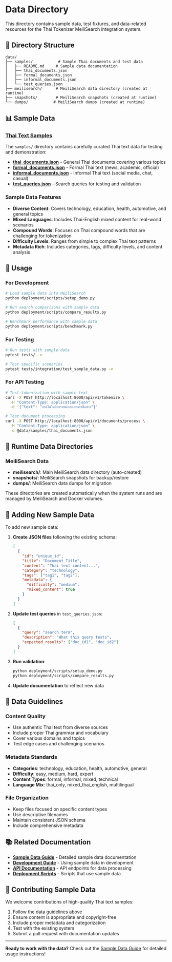 # Data Directory

This directory contains sample data, test fixtures, and data-related resources for the Thai Tokenizer MeiliSearch integration system.

## 📁 Directory Structure

```
data/
├── samples/           # Sample Thai documents and test data
│   ├── README.md     # Sample data documentation
│   ├── thai_documents.json
│   ├── formal_documents.json
│   ├── informal_documents.json
│   └── test_queries.json
├── meilisearch/      # MeiliSearch data directory (created at runtime)
├── snapshots/        # MeiliSearch snapshots (created at runtime)
└── dumps/           # MeiliSearch dumps (created at runtime)
```

## 📊 Sample Data

### [Thai Text Samples](samples/)
The `samples/` directory contains carefully curated Thai text data for testing and demonstration:

- **[thai_documents.json](samples/thai_documents.json)** - General Thai documents covering various topics
- **[formal_documents.json](samples/formal_documents.json)** - Formal Thai text (news, academic, official)
- **[informal_documents.json](samples/informal_documents.json)** - Informal Thai text (social media, chat, casual)
- **[test_queries.json](samples/test_queries.json)** - Search queries for testing and validation

### Sample Data Features
- **Diverse Content**: Covers technology, education, health, automotive, and general topics
- **Mixed Languages**: Includes Thai-English mixed content for real-world scenarios
- **Compound Words**: Focuses on Thai compound words that are challenging for tokenization
- **Difficulty Levels**: Ranges from simple to complex Thai text patterns
- **Metadata Rich**: Includes categories, tags, difficulty levels, and content analysis

## 🚀 Usage

### For Development
```bash
# Load sample data into MeiliSearch
python deployment/scripts/setup_demo.py

# Run search comparisons with sample data
python deployment/scripts/compare_results.py

# Benchmark performance with sample data
python deployment/scripts/benchmark.py
```

### For Testing
```bash
# Run tests with sample data
pytest tests/ -v

# Test specific scenarios
pytest tests/integration/test_sample_data.py -v
```

### For API Testing
```bash
# Test tokenization with sample text
curl -X POST http://localhost:8000/api/v1/tokenize \
  -H "Content-Type: application/json" \
  -d '{"text": "เทคโนโลยีสารสนเทศและการสื่อสาร"}'

# Test document processing
curl -X POST http://localhost:8000/api/v1/documents/process \
  -H "Content-Type: application/json" \
  -d @data/samples/thai_documents.json
```

## 🔧 Runtime Data Directories

### MeiliSearch Data
- **meilisearch/**: Main MeiliSearch data directory (auto-created)
- **snapshots/**: MeiliSearch snapshots for backup/restore
- **dumps/**: MeiliSearch data dumps for migration

These directories are created automatically when the system runs and are managed by MeiliSearch and Docker volumes.

## 📝 Adding New Sample Data

To add new sample data:

1. **Create JSON files** following the existing schema:
   ```json
   [
     {
       "id": "unique_id",
       "title": "Document Title",
       "content": "Thai text content...",
       "category": "technology",
       "tags": ["tag1", "tag2"],
       "metadata": {
         "difficulty": "medium",
         "mixed_content": true
       }
     }
   ]
   ```

2. **Update test queries** in `test_queries.json`:
   ```json
   [
     {
       "query": "search term",
       "description": "What this query tests",
       "expected_results": ["doc_id1", "doc_id2"]
     }
   ]
   ```

3. **Run validation**:
   ```bash
   python deployment/scripts/setup_demo.py
   python deployment/scripts/compare_results.py
   ```

4. **Update documentation** to reflect new data

## 🎯 Data Guidelines

### Content Quality
- Use authentic Thai text from diverse sources
- Include proper Thai grammar and vocabulary
- Cover various domains and topics
- Test edge cases and challenging scenarios

### Metadata Standards
- **Categories**: technology, education, health, automotive, general
- **Difficulty**: easy, medium, hard, expert
- **Content Types**: formal, informal, mixed, technical
- **Language Mix**: thai_only, mixed_thai_english, multilingual

### File Organization
- Keep files focused on specific content types
- Use descriptive filenames
- Maintain consistent JSON schema
- Include comprehensive metadata

## 📚 Related Documentation

- **[Sample Data Guide](samples/README.md)** - Detailed sample data documentation
- **[Development Guide](../docs/development/README.md)** - Using sample data in development
- **[API Documentation](../docs/api/index.md)** - API endpoints for data processing
- **[Deployment Scripts](../deployment/scripts/README.md)** - Scripts that use sample data

## 🤝 Contributing Sample Data

We welcome contributions of high-quality Thai text samples:

1. Follow the data guidelines above
2. Ensure content is appropriate and copyright-free
3. Include proper metadata and categorization
4. Test with the existing system
5. Submit a pull request with documentation updates

---

**Ready to work with the data?** Check out the [Sample Data Guide](samples/README.md) for detailed usage instructions!